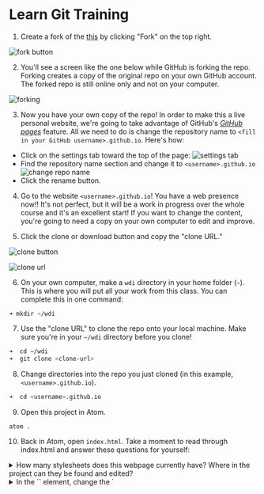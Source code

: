 # Learn Git Training

1. Create a fork of the [this](https://github.com/sf-wdi-LABS/personal-portfolio) by clicking "Fork" on the top right.

  ![fork button](https://cloud.githubusercontent.com/assets/6520345/17564556/97ecdd00-5ee8-11e6-9ad0-a7b8104579ff.png)

2. You'll see a screen like the one below while GitHub is forking the repo. Forking creates a copy of the original repo on your own GitHub account. The forked repo is still online only and not on your computer.

  ![forking](https://cloud.githubusercontent.com/assets/6520345/17570801/c0d27e36-5f02-11e6-8d44-f485301831ed.png)

3. Now you have your own copy of the repo! In order to make this a live personal website, we're going to take advantage of GitHub's [*GitHub pages*](https://pages.github.com/) feature. All we need to do is change the repository name to `<fill in your GitHub username>.github.io`. Here's how:

  * Click on the settings tab toward the top of the page: ![settings tab](https://cloud.githubusercontent.com/assets/6520345/17564907/fc20986a-5ee9-11e6-8e7f-abc19c482a7b.png)
  * Find the repository name section and change it to `<username>.github.io` ![change repo name](https://cloud.githubusercontent.com/assets/6520345/17564950/2a69081a-5eea-11e6-8d17-8017954d8ad7.png)
  * Click the rename button.

4. Go to the website `<username>.github.io`!  You have a web presence now!! It's not perfect, but it will be a work in progress over the whole course and it's an excellent start! If you want to change the content, you're going to need a copy on your own computer to edit and improve.

5. Click the clone or download button and copy the "clone URL."

  ![clone button](https://cloud.githubusercontent.com/assets/6520345/17565250/87ec41b8-5eeb-11e6-8fc8-280aa6e14611.png)

  ![clone url](https://cloud.githubusercontent.com/assets/6520345/17565297/bc8e85ca-5eeb-11e6-870d-3029f9f7ed5b.png)

6. On your own computer, make a `wdi` directory in your home folder (`~`). This is where you will put all your work from this class. You can complete this in one command:
  ```
  ➜ mkdir ~/wdi
  ```

7. Use the "clone URL" to clone the repo onto your local machine. Make sure you're in your `~/wdi` directory before you clone!

  ```zsh
  ➜  cd ~/wdi
  ➜  git clone <clone-url>
  ```

8. Change directories into the repo you just cloned (in this example, `<username>.github.io`).

  ```zsh
  ➜  cd <username>.github.io
  ```

9. Open this project in Atom.

  ```zsh
  atom .
  ```

10. Back in Atom, open `index.html`. Take a moment to read through index.html and answer these questions for yourself:
  
  <details>
    <summary>How many stylesheets does this webpage currently have? Where in the project can they be found and edited?</summary>
    <p>There are two stylesheets, `normalize.css` and `main.css`. `normalize.css` is in the `vendor/css` folder because it's a file developed by somebody else (a vendor) and you won't be editing it. `main.css` is in the `assets/css` folder and is the custom styling that you'll spend time adjusting.</p>
  </details>
    
  <details>
    <summary>In the `<head>` element, change the `<title>` of the page. Where can you observe the impact of this change?</summary>
    <p>On the tab in the browser, your site will display a new name. It used to be "First Training."</p>
  </details>
  
  <details>
    <summary>If you were to write some Javascript to handle events on this page, what file would be the correct place to write that code?</summary>
    <p>You'd want to write your custom JS in the `assets/js/app.js` file. Once this file grows big enough you might want to create new JS files in the `assets/js` folder.</p>
  </details>

11. In the `<body>` of the document, replace the `<h1>` tag text with your name and add an image (or gif) of your liking using the `<img>` tag.

12. Now that you've changed the repo, it's time to commit your changes. Back in your terminal, type

  ```zsh
  ➜  git status
  ```
  This shows you the files that have been modified, created, or deleted. Notice that they are listed as `untracked`.

13. Now you're ready to `add` your changes. Type
  ```
  ➜  git add .
  ```
  Now enter `git status`. Notice that your new file has gone from `untracked` to `Changes to be committed`.

14. Next step is committing. Type the following:

  ```
  ➜  git commit -m "first edits to index.html"
  ```
  Now enter `git status` again. Notice that the new status is `Your branch is ahead of 'origin/master' by 1 commit.`. This indicates that your the version of the repo on your computer (aka the __local__ version) includes your changes but the version hosted by GitHub (aka the __remote__ version) does not.

15. To get your changes on to the remote version of the repo, type

  ```
  ➜  git push origin master
  ```
>***Note:*** *`origin` is the given name of the remote repository hosted on GitHub. `master` is the name of the main branch within the repository. (Typically `master` is the branch you update when you're ready to publish changes to the world.)*

  Now `git status` will tell you that `Your branch is up-to-date with 'origin/master'.` __!!!__

16. Check back in on your site to see the improvements deployed!

17. Repeat the git commit workflow each time you want to update your repository. Make sure to include a good commit message!

# Deliverables

On Friday, we will be having a feedback session on your progress on the personal portfolio project. By then we expect to see:

* An updated README.md file. A readme is like the cover to the book of code you've written for this site. Don't publish a book without a cover! Describe this project in a few sentences - what are you trying to achieve with this page, what technologies are you using, etc. [This is a decent template](https://gist.github.com/zenorocha/4526327) for the way that a readme often looks. Make sure to link to the live site and include some sort of image (logo or screenshot). If you need help writing markdown language (the reason the file ends in `.md`), check out [this guide](https://github.com/adam-p/markdown-here/wiki/Markdown-Cheatsheet).
* A "My work" section of the page that includes (or will include) links to all repos that contain homework deliverables.
* A "Contact me" section of the page that includes (at least) a way to email you, a link to your GitHub profile, and a link to your LinkedIn profile.
* Some custom HTML, CSS, JS, and images. Put your own personal flare on the page and add some customizations. These could be really simple changes that add a bit of your aesthetic or they could be larger features like a navbar, a footer, a photo carousel, bootstrap integration, event listeners, or CSS animations. [Google for personal websites](https://www.google.com/search?q=personal+website&espv=2&biw=1280&bih=612&site=webhp&tbm=isch&tbo=u&source=univ&sa=X&ved=0ahUKEwjx-Krl6bfOAhUUI2MKHaoPDUEQsAQIQA&dpr=2#imgrc=OOkEvdqZczSU-M%3A), find one that you like, and imitate it!

We're really looking forward to seeing what you've built by Friday! Please reach out to your peers or instructors if you need help making progress on this project.
